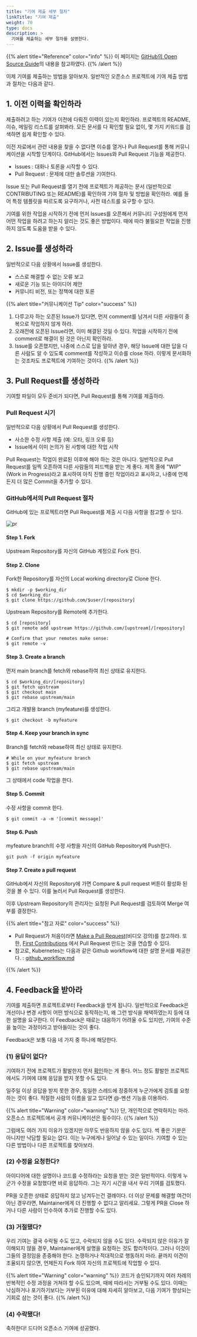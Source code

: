 ```yaml
---
title: "기여 제출 세부 절차"
linkTitle: "기여 제출"
weight: 70
type: docs
description: >
  기여를 제출하는 세부 절차를 설명한다. 
---
```


{{% alert title="Reference" color="info" %}}
이 페이지는 [GitHub의 Open Source Guide](https://opensource.guide/)의 내용을 참고하였다. 
{{% /alert %}}

이제 기여를 제출하는 방법을 알아보자. 일반적인 오픈소스 프로젝트에 기여 제출 방법과 절차는 다음과 같다.

## 1. 이전 이력을 확인하라
제출하려고 하는 기여가 이전에 다뤄진 이력이 있는지 확인하라. 프로젝트의 README, 이슈, 메일링 리스트를 살펴봐라. 모든 문서를 다 확인할 필요 없이, 몇 가지 키워드를 검색하면 쉽게 확인할 수 있다.

이전 자료에서 관련 내용을 찾을 수 없다면 이슈를 열거나 Pull Request를 통해 커뮤니케이션을 시작할 단계이다. GitHub에서는 Issues와 Pull Request 기능을 제공한다.

* Issues : 대화나 토론을 시작할 수 있다.
* Pull Request : 문제에 대한 솔루션을 기여한다.

Issue 또는 Pull Request를 열기 전에 프로젝트가 제공하는 문서 (일반적으로 CONTRIBUTING 또는 README)를 확인하여 기여 절차 및 방법을 확인하라. 예를 들어 특정 템플릿을 따르도록 요구하거나, 사전 테스트를 요구할 수 있다.

기여를 위한 작업을 시작하기 전에 먼저 Issues를 오픈해서 커뮤니티 구성원에게 먼저 어떤 작업을 하려고 하는지 알리는 것도 좋은 방법이다. 때에 따라 불필요한 작업을 진행하지 않도록 도움을 받을 수 있다.

## 2. Issue를 생성하라
‌일반적으로 다음 상황에서 Issue를 생성한다.

* 스스로 해결할 수 없는 오류 보고
* 새로운 기능 또는 아이디어 제안
* 커뮤니티 비전, 또는 정책에 대한 토론

{{% alert title="커뮤니케이션 Tip" color="success" %}}
1. 다루고자 하는 오픈된 Issue가 있다면, 먼저 comment를 남겨서 다른 사람들이 중복으로 작업하지 않게 하라.
2. 오래전에 오픈된 Issue라면, 이미 해결된 것일 수 있다. 작업을 시작하기 전에 comment로 해결이 된 것은 아닌지 확인하라.
3. Issue를 오픈했지만, 나중에 스스로 답을 알아낸 경우, 해당 Issue에 대한 답을 다른 사람도 알 수 있도록 comment를 작성하고 이슈를 close 하라. 이렇게 문서화하는 것조차도 프로젝트에 기여하는 것이다.
{{% /alert %}}


## 3. Pull Request를 생성하라
기여할 파일이 모두 준비가 되다면, Pull Request를 통해 기여를 제출하라.

### Pull Request 시기
‌일반적으로 다음 상황에서 Pull Request를 생성한다. ‌

* 사소한 수정 사항 제출 (예: 오타, 링크 오류 등)
* Issue에서 이미 논의가 된 사항에 대한 작업 시작

Pull Request는 작업이 완료된 이후에 해야 하는 것은 아니다. 일반적으로 Pull Request를 일찍 오픈하여 다른 사람들의 피드백을 받는 게 좋다. 제목 줄에 "WIP" (Work in Progress)라고 표시하여 아직 진행 중인 작업이라고 표시하고, 나중에 언제든지 더 많은 Commit을 추가할 수 있다.

### GitHub에서의 Pull Request 절차
GitHub에 있는 프로젝트라면 Pull Request를 제출 시 다음 사항을 참고할 수 있다.

![pr](./pr.png)

#### Step 1. Fork
Upstream Repository를 자신의 GitHub 계정으로 Fork 한다.

#### Step 2. Clone
Fork한 Repository를 자산의 Local working directory로 Clone 한다.

~~~
$ mkdir -p $working_dir
$ cd $working_dir
$ git clone https://github.com/$user/[repository]
~~~

Upstream Repository를 Remote에 추가한다.

~~~
$ cd [repository]
$ git remote add upstream https://github.com/[upstream]/[repository]
 
# Confirm that your remotes make sense:
$ git remote -v
~~~

#### Step 3. Create a branch

먼저 main branch를 fetch와 rebase하여 최신 상태로 유지한다.

~~~
$ cd $working_dir/[repository]
$ git fetch upstream
$ git checkout main
$ git rebase upstream/main
~~~

그리고 개발용 branch (myfeature)를 생성한다.

~~~
$ git checkout -b myfeature
~~~

#### Step 4. Keep your branch in sync
Branch를 fetch와 rebase하여 최신 상태로 유지한다.

~~~
# While on your myfeature branch
$ git fetch upstream
$ git rebase upstream/main
~~~

그 상태에서 code 작업을 한다.

#### Step 5. Commit
수정 사항을 commit 한다.

~~~
$ git commit -a -m '[commit message]'
~~~

#### Step 6. Push
myfeature branch의 수정 사항을 자신의 GitHub Repository에 Push한다.

~~~
git push -f origin myfeature
~~~

#### Step 7. Create a pull request
GitHub에서 자신의 Repository에 가면 Compare & pull request 버튼이 활성화 된 것을 볼 수 있다. 이를 눌러서 Pull Request를 생성한다.

이후 Upstream Repository의 관리자는 요청된 Pull Request를 검토하여 Merge 여부를 결정한다.

{{% alert title="참고 자료" color="success" %}}
* Pull Request가 처음이라면 [Make a Pull Request](http://makeapullrequest.com/)(비디오 강의)를 참고하라. 또한, [First Contributions](https://github.com/Roshanjossey/first-contributions) 에서 Pull Request 만드는 것을 연습할 수 있다.
* 참고로, Kubernetes는 다음과 같은 Github workflow에 대한 설명 문서를 제공한다. : [github_workflow.md](https://github.com/kubernetes/community/blob/master/contributors/guide/github-workflow.md)

{{% /alert %}}

## 4. Feedback을 받아라
기여를 제출하면 프로젝트로부터 Feedback을 받게 됩니다. 일반적으로 Feedback은 개선이나 변경 사항이 어떤 방식으로 동작하는지, 왜 그런 방식을 채택하였는지 등에 대한 설명을 요구한다. 이 Feedback은 때로는 대응하기 어려울 수도 있지만, 기여의 수준을 높이는 과정이라고 받아들이는 것이 좋다.

Feedback은 보통 다음 네 가지 중 하나에 해당한다.

### (1) 응답이 없다?
기여하기 전에 프로젝트가 활발한지 먼저 [확인](/guide/contribute/background/good-project)하는 게 좋다. 어느 정도 활발한 프로젝트에서도 기여에 대해 응답을 받지 못할 수도 있다.

일주일 이상 응답을 받지 못한 경우, 동일한 스레드에 정중하게 누군가에게 검토를 요청하는 것이 좋다. 적절한 사람의 이름을 알고 있다면 @-멘션 기능을 이용하라.

{{% alert title="Warning" color="warning" %}}
단, 개인적으로 연락하지는 마라. 오픈소스 프로젝트에서 공개 커뮤니케이션은 필수이다.
{{% /alert %}}


그럼에도 여러 가지 이유가 있겠지만 아무도 반응하지 않을 수도 있다. 썩 좋은 기분은 아니지만 낙담할 필요는 없다. 이는 누구에게나 일어날 수 있는 일이다. 기여할 수 있는 다른 방법이나 다른 프로젝트를 찾아보라.‌

### (2) 수정을 요청한다?
아이디어에 대한 설명이나 코드를 수정하라는 요청을 받는 것은 일반적이다. 이렇게 누군가 수정을 요청했다면 바로 응답하라. 그는 자기 시간을 내서 우리 기여를 검토했다.

‌PR을 오픈한 상태로 응답하지 않고 남겨두는건 결례이다. 더 이상 문제를 해결할 여건이 아닌 경우라면, Maintainer에게 더 진행할 수 없다고 알리세요. 그렇게 PR을 Close 하거나 다른 사람이 인수하여 추가로 진행할 수도 있다.

### (3) 거절됐다?
우리 기여는 결국 수락될 수도 있고, 수락되지 않을 수도 있다. 수락되지 않은 이유가 잘 이해되지 않을 경우, Maintainer에게 설명을 요청하는 것도 합리적이다. 그러나 이것이 그들의 결정임을 존중해야 한다. 논쟁하거나 적대적으로 행동하지 마라. 끝까지 이견이 조율되지 않으면, 언제든지 Fork 하여 자신의 프로젝트에 작업할 수 있다.

{{% alert title="Warning" color="warning" %}}
코드가 승인되기까지 여러 차례의 반복적인 수정 과정을 거쳐야 할 수도 있으며, 때에 따라서는 거부될 수도 있다. 이때는 낙심하거나 포기하기보다는 거부된 이유에 대해 자세히 알아보고, 다음 기여가 향상되는 기회로 삼는 것이 좋다.
{{% /alert %}}

### (4) 수락됐다!‌

축하한다! 드디어 오픈소스 기여에 성공했다.
